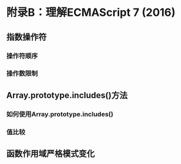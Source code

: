 # 附录B：理解ECMAScript 7 (2016)
## 指数操作符
### 操作符顺序
### 操作数限制
## Array.prototype.includes()方法
### 如何使用Array.prototype.includes()
### 值比较
## 函数作用域严格模式变化
